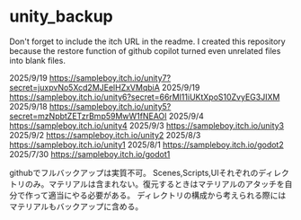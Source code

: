# unity_backup
Don't forget to include the itch URL in the readme. I created this repository because the restore function of github copilot turned even unrelated files into blank files.

2025/9/19 https://sampleboy.itch.io/unity7?secret=juxpvNo5Xcd2MJEelHZxVMqbiA
2025/9/19 https://sampleboy.itch.io/unity6?secret=66rMl11iUKtXpoS10ZvyEG3JIXM
2025/9/18 https://sampleboy.itch.io/unity5?secret=mzNpbtZETzrBmp59MwW1fNEAOI
2025/9/4  https://sampleboy.itch.io/unity4
2025/9/3  https://sampleboy.itch.io/unity3
2025/9/2  https://sampleboy.itch.io/unity2
2025/8/3  https://sampleboy.itch.io/unity1
2025/8/1  https://sampleboy.itch.io/godot2
2025/7/30 https://sampleboy.itch.io/godot1

githubでフルバックアップは実質不可。
Scenes,Scripts,UIそれぞれのディレクトリのみ。マテリアルは含まれない。復元するときはマテリアルのアタッチを自分で作って適当にやる必要がある。
ディレクトリの構成から考えられる際にはマテリアルもバックアップに含める。
